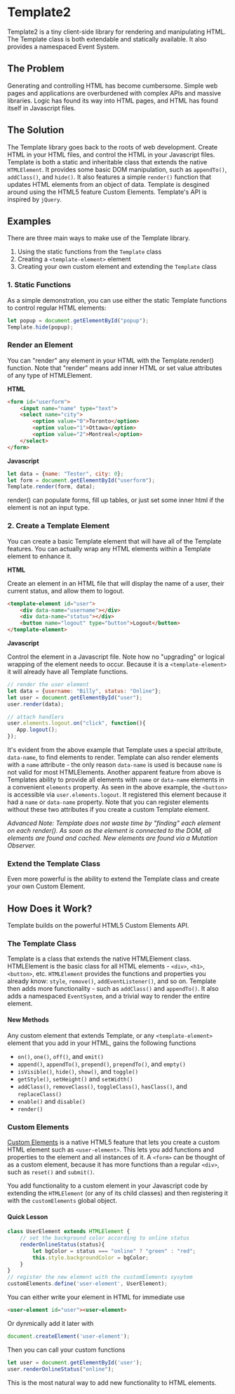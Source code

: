 # Template2
Template2 is a tiny client-side library for rendering and manipulating HTML. The Template class is both extendable and statically available. It also provides a namespaced Event System.

## The Problem
Generating and controlling HTML has become cumbersome. Simple web pages and applications are overburdened with complex APIs and massive libraries. Logic has found its way into HTML pages, and HTML has found itself in Javascript files. 

## The Solution
The Template library goes back to the roots of web development. Create HTML in your HTML files, and control the HTML in your Javascript files. Template is both a static and inheritable class that extends the native `HTMLElement`. It provides some basic DOM manipulation, such as `appendTo()`, `addClass()`, and `hide()`. It also features a simple `render()` function that updates HTML elements from an object of data. Template is desgined around using the HTML5 feature Custom Elements. Template's API is inspired by `jQuery`.

## Examples
There are three main ways to make use of the Template library.
1. Using the static functions from the `Template` class
2. Creating a `<template-element>` element 
3. Creating your own custom element and extending the `Template` class

### 1. Static Functions
As a simple demonstration, you can use either the static Template functions to control regular HTML elements:
```js
let popup = document.getElementById("popup");
Template.hide(popup);
```

### Render an Element
You can "render" any element in your HTML with the Template.render() function. Note that "render" means add inner HTML or set value attributes of any type of HTMLElement.

**HTML**
```html
<form id="userform">
    <input name="name" type="text">
    <select name="city">
        <option value="0">Toronto</option>
        <option value="1">Ottawa</option>
        <option value="2">Montreal</option>
    </select>
</form>
```

**Javascript**
```js
let data = {name: "Tester", city: 0};
let form = document.getElementById("userform");
Template.render(form, data);
```
render() can populate forms, fill up tables, or just set some inner html if the element is not an input type.

### 2. Create a Template Element
You can create a basic Template element that will have all of the Template features. You can actually wrap any HTML elements within a Template element to enhance it. 

**HTML**

Create an element in an HTML file that will display the name of a user, their current status, and allow them to logout.
```html
<template-element id="user">
    <div data-name="username"></div>
    <div data-name="status"></div>
    <button name="logout" type="button">Logout</button>
</template-element>
```

**Javascript**

Control the element in a Javascript file. Note how no "upgrading" or logical wrapping of the element needs to occur. Because it is a `<template-element>` it will already have all Template functions.
```js
// render the user element
let data = {username: "Billy", status: "Online"};
let user = document.getElementById("user");
user.render(data);

// attach handlers
user.elements.logout.on("click", function(){
   App.logout();
});
```

It's evident from the above example that Template uses a special attribute, `data-name`, to find elements to render. Template can also render elements with a `name` attribute - the only reason `data-name` is used is because `name` is not valid for most HTMLElements. Another apparent feature from above is Templates ability to provide all elements with `name` or `data-name` elements in a convenient `elements` property. As seen in the above example, the `<button>` is accessible via `user.elements.logout`. It registered this element because it had a `name` or `data-name` property. Note that you can register elements without these two attributes if you create a custom Template element.

*Advanced Note: Template does not waste time by "finding" each element on each render(). As soon as the element is connected to the DOM, all elements are found and cached. New elements are found via a Mutation Observer.*

### Extend the Template Class
Even more powerful is the ability to extend the Template class and create your own Custom Element.

## How Does it Work?
Template builds on the powerful HTML5 Custom Elements API.

### The Template Class
Template is a class that extends the native HTMLElement class. HTMLElement is the basic class for all HTML elements - `<div>`, `<h1>`, `<button>`, etc. `HTMLElement` provides the functions and properties you already know: `style`, `remove()`, `addEventListener()`, and so on. Template then adds more functionality - such as `addClass()` and `appendTo()`. It also adds a namespaced `EventSystem`, and a trivial way to render the entire element.

#### New Methods
Any custom element that extends Template, or any `<template-element>` element that you add in your HTML, gains the following functions

- `on()`, `one()`, `off()`, and `emit()`
- `append()`, `appendTo()`, `prepend()`, `prependTo()`, and `empty()`
- `isVisible()`, `hide()`, `show()`, and `toggle()`
- `getStyle()`, `setHeight()` and `setWidth()`
- `addClass()`, `removeClass()`, `toggleClass()`, `hasClass()`, and `replaceClass()`
- `enable()` and `disable()`
- `render()`

### Custom Elements
[Custom Elements](https://tinyurl.com/y7vqn4df) is a native HTML5 feature that lets you create a custom HTML element such as `<user-element>`. This lets you add functions and properties to the element and all instances of it. A `<form>` can be thought of as a custom element, because it has more functions than a regular `<div>`, such as `reset()` and `submit()`.

You add functionality to a custom element in your Javascript code by extending the `HTMLElement` (or any of its child classes) and then registering it with the `customElements` global object.

#### Quick Lesson

```js
class UserElement extends HTMLElement {
    // set the background color according to online status
    renderOnlineStatus(status){
        let bgColor = status === "online" ? "green" : "red";
        this.style.backgroundColor = bgColor;
    }
}
// register the new element with the customElements sysytem
customElements.define('user-element', UserElement);
```

You can either write your element in HTML for immediate use

```html
<user-element id="user"><user-element>
```

Or dynmically add it later with 

```js
document.createElement('user-element');
````

Then you can call your custom functions

```js
let user = document.getElementById('user');
user.renderOnlineStatus("online");
```

This is the most natural way to add new functionality to HTML elements.
